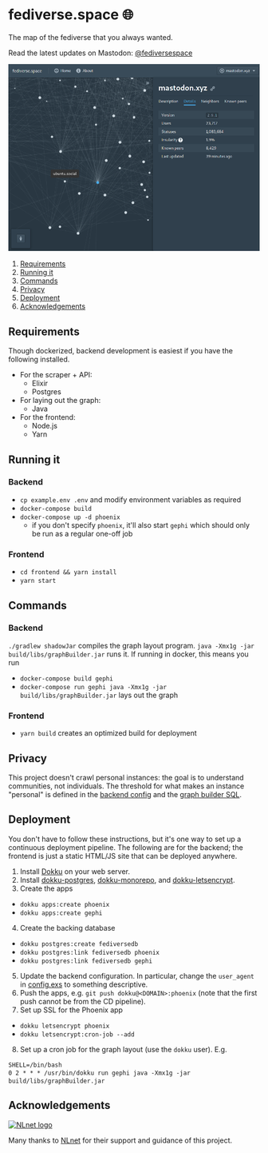 # fediverse.space 🌐

The map of the fediverse that you always wanted.

Read the latest updates on Mastodon: [@fediversespace](https://cursed.technology/@fediversespace)

![A screenshot of fediverse.space](screenshot.png)

1. [Requirements](#requirements)
2. [Running it](#running-it)
3. [Commands](#commands)
4. [Privacy](#privacy)
5. [Deployment](#deployment)
6. [Acknowledgements](#acknowledgements)

## Requirements

Though dockerized, backend development is easiest if you have the following installed.

- For the scraper + API:
  - Elixir
  - Postgres
- For laying out the graph:
  - Java
- For the frontend:
  - Node.js
  - Yarn

## Running it

### Backend

- `cp example.env .env` and modify environment variables as required
- `docker-compose build`
- `docker-compose up -d phoenix`
  - if you don't specify `phoenix`, it'll also start `gephi` which should only be run as a regular one-off job

### Frontend

- `cd frontend && yarn install`
- `yarn start`

## Commands

### Backend

`./gradlew shadowJar` compiles the graph layout program. `java -Xmx1g -jar build/libs/graphBuilder.jar` runs it.
If running in docker, this means you run

- `docker-compose build gephi`
- `docker-compose run gephi java -Xmx1g -jar build/libs/graphBuilder.jar` lays out the graph

### Frontend

- `yarn build` creates an optimized build for deployment

## Privacy

This project doesn't crawl personal instances: the goal is to understand communities, not individuals. The threshold for what makes an instance "personal" is defined in the [backend config](backend/config/config.exs) and the [graph builder SQL](gephi/src/main/java/space/fediverse/graph/GraphBuilder.java).

## Deployment
You don't have to follow these instructions, but it's one way to set up a continuous deployment pipeline. The following are for the backend; the frontend is just a static HTML/JS site that can be deployed anywhere.
1. Install [Dokku](http://dokku.viewdocs.io/dokku/) on your web server.
2. Install [dokku-postgres](https://github.com/dokku/dokku-postgres), [dokku-monorepo](https://github.com/notpushkin/dokku-monorepo), and [dokku-letsencrypt](https://github.com/dokku/dokku-letsencrypt).
3. Create the apps
  * `dokku apps:create phoenix`
  * `dokku apps:create gephi`
4. Create the backing database
  * `dokku postgres:create fediversedb`
  * `dokku postgres:link fediversedb phoenix`
  * `dokku postgres:link fediversedb gephi`
5. Update the backend configuration. In particular, change the `user_agent` in [config.exs](/backend/config/config.exs) to something descriptive.
6. Push the apps, e.g. `git push dokku@<DOMAIN>:phoenix` (note that the first push cannot be from the CD pipeline).
7. Set up SSL for the Phoenix app
  * `dokku letsencrypt phoenix`
  * `dokku letsencrypt:cron-job --add`
8. Set up a cron job for the graph layout (use the `dokku` user). E.g.
```
SHELL=/bin/bash
0 2 * * * /usr/bin/dokku run gephi java -Xmx1g -jar build/libs/graphBuilder.jar
```

## Acknowledgements

[![NLnet logo](https://i.imgur.com/huV3rvo.png)](https://nlnet.nl/project/fediverse_space/)

Many thanks to [NLnet](https://nlnet.nl/project/fediverse_space/) for their support and guidance of this project.
